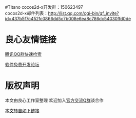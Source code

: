 #Titano
cocos2d-x开发群：150623497  
cocos2d-x邮件列表：http://list.qq.com/cgi-bin/qf_invite?id=437b5f7c452fc0866dd5c7b008e6ea8c786dc54030ffd0de


 # 良心友情链接

[腾讯QQ群快速检索](http://u.720life.cn/s/8cf73f7c)

[软件免费开发论坛](http://u.720life.cn/s/bbb01dc0)

# 版权声明 

本文由良心工作室整理 欢迎加入[官方交流Q群](https://u.720life.cn/s/f2316816)谈合作

[本文转自如下链接](http://u.720life.cn/g/2e71d0f0a5c601172267ba20d3a43c6e40e7a58be669a1005f13f9c580cccfec09db698383b0592e6a0d272bcff99ddae841f639fa7eef853339e3f95a7fa476)